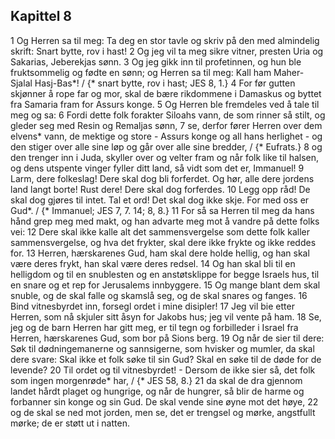 ## Kapittel 8

1 Og Herren sa til meg: Ta deg en stor tavle og skriv på den med almindelig skrift: Snart bytte, rov i hast!
2 Og jeg vil ta meg sikre vitner, presten Uria og Sakarias, Jeberekjas sønn.
3 Og jeg gikk inn til profetinnen, og hun ble fruktsommelig og fødte en sønn; og Herren sa til meg: Kall ham Maher-Sjalal Hasj-Bas*! / {* snart bytte, rov i hast; JES 8, 1.}
4 For før gutten skjønner å rope far og mor, skal de bære rikdommene i Damaskus og byttet fra Samaria fram for Assurs konge.
5 Og Herren ble fremdeles ved å tale til meg og sa:
6 Fordi dette folk forakter Siloahs vann, de som rinner så stilt, og gleder seg med Resin og Remaljas sønn,
7 se, derfor fører Herren over dem elvens* vann, de mektige og store - Assurs konge og all hans herlighet - og den stiger over alle sine løp og går over alle sine bredder, / {* Eufrats.}
8 og den trenger inn i Juda, skyller over og velter fram og når folk like til halsen, og dens utspente vinger fyller ditt land, så vidt som det er, Immanuel!
9 Larm, dere folkeslag! Dere skal dog bli forferdet. Og hør, alle dere jordens land langt borte! Rust dere! Dere skal dog forferdes.
10 Legg opp råd! De skal dog gjøres til intet. Tal et ord! Det skal dog ikke skje. For med oss er Gud*. / {* Immanuel; JES 7, 7. 14; 8, 8.}
11 For så sa Herren til meg da hans hånd grep meg med makt, og han advarte meg mot å vandre på dette folks vei:
12 Dere skal ikke kalle alt det sammensvergelse som dette folk kaller sammensvergelse, og hva det frykter, skal dere ikke frykte og ikke reddes for.
13 Herren, hærskarenes Gud, ham skal dere holde hellig, og han skal være deres frykt, han skal være deres redsel.
14 Og han skal bli til en helligdom og til en snublesten og en anstøtsklippe for begge Israels hus, til en snare og et rep for Jerusalems innbyggere.
15 Og mange blant dem skal snuble, og de skal falle og skamslå seg, og de skal snares og fanges.
16 Bind vitnesbyrdet inn, forsegl ordet i mine disipler!
17 Jeg vil bie etter Herren, som nå skjuler sitt åsyn for Jakobs hus; jeg vil vente på ham.
18 Se, jeg og de barn Herren har gitt meg, er til tegn og forbilleder i Israel fra Herren, hærskarenes Gud, som bor på Sions berg.
19 Og når de sier til dere: Søk til dødningemanerne og sannsigerne, som hvisker og mumler, da skal dere svare: Skal ikke et folk søke til sin Gud? Skal en søke til de døde for de levende?
20 Til ordet og til vitnesbyrdet! - Dersom de ikke sier så, det folk som ingen morgenrøde* har, / {* JES 58, 8.}
21 da skal de dra gjennom landet hårdt plaget og hungrige, og når de hungrer, så blir de harme og forbanner sin konge og sin Gud. De skal vende sine øyne mot det høye,
22 og de skal se ned mot jorden, men se, det er trengsel og mørke, angstfullt mørke; de er støtt ut i natten.

